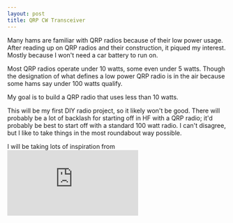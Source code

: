 ```yaml
---
layout: post
title: QRP CW Transceiver
---
```


Many hams are familiar with QRP radios because of their low power usage. After reading up on QRP radios and their construction, it piqued my interest. Mostly because I won't need a car battery to run on. 

Most QRP radios operate under 10 watts, some even under 5 watts. Though the designation of what defines a low power QRP radio is in the air because some hams say under 100 watts qualify.

My goal is to build a QRP radio that uses less than 10 watts. 

This will be my first DIY radio project, so it likely won't be good. There will probably be a lot of backlash for starting off in HF with a QRP radio; it'd probably be best to start off with a standard 100 watt radio. I can't disagree, but I like to take things in the most roundabout way possible.

I will be taking lots of inspiration from ![ludens.cl](http://ludens.cl/Electron/pqd5/PQD5.html)



